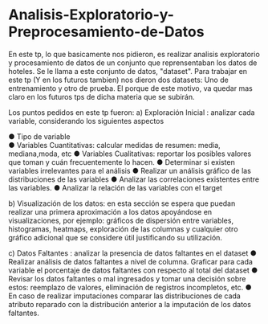 # Analisis-Exploratorio-y-Preprocesamiento-de-Datos
En este tp, lo que basicamente nos pidieron, es realizar analisis exploratorio y procesamiento de datos de un conjunto que reprensentaban los datos de hoteles. Se le llama a este conjunto de datos, "dataset". Para trabajar en este tp (Y en los futuros tambien) nos dieron dos datasets: Uno de entrenamiento y otro de prueba. El porque de este motivo, va quedar mas claro en los futuros tps de dicha materia que se subirán.

Los puntos pedidos en este tp fueron:
a) Exploración Inicial : analizar cada variable, considerando los siguientes aspectos
  
● Tipo de variable  
● Variables Cuantitativas: calcular medidas de resumen: media, mediana,moda, etc
  ● Variables Cualitativas: reportar los posibles valores que toman y cuán
  frecuentemente lo hacen.
  ● Determinar si existen variables irrelevantes para el análisis
  ● Realizar un análisis gráfico de las distribuciones de las variables
  ● Analizar las correlaciones existentes entre las variables.
  ● Analizar la relación de las variables con el target

b) Visualización de los datos: en esta sección se espera que puedan realizar una primera
aproximación a los datos apoyándose en visualizaciones, por ejemplo: gráficos de
dispersión entre variables, histogramas, heatmaps, exploración de las columnas y
cualquier otro gráfico adicional que se considere útil justificando su utilización.

c) Datos Faltantes : analizar la presencia de datos faltantes en el dataset
  ● Realizar análisis de datos faltantes a nivel de columna. Graficar para cada variable
  el porcentaje de datos faltantes con respecto al total del dataset
  ● Revisar los datos faltantes o mal ingresados y tomar una decisión sobre estos:
  reemplazo de valores, eliminación de registros incompletos, etc.
  ● En caso de realizar imputaciones comparar las distribuciones de cada atributo
  reparado con la distribución anterior a la imputación de los datos faltantes.
